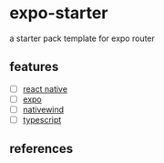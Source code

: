 # expo-starter
a starter pack template for expo router

## features
- [ ] [react native](https://reactnative.dev/)
- [ ] [expo](https://expo.dev/)
- [ ] [nativewind](https://www.nativewind.dev/)
- [ ] [typescript](https://www.typescriptlang.org/)

## references
